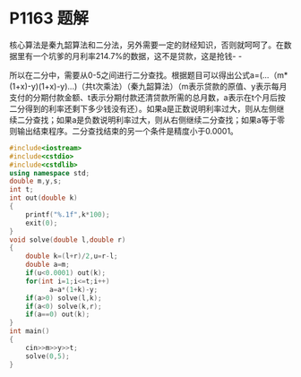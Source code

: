 # P1163 题解

核心算法是秦九韶算法和二分法，另外需要一定的财经知识，否则就呵呵了。在数据里有一个坑爹的月利率214.7%的数据，这不是贷款，这是抢钱- -

所以在二分中，需要从0-5之间进行二分查找。根据题目可以得出公式a=(...（m\*(1+x)-y)(1+x)-y)...)（共t次乘法）（秦九韶算法）（m表示贷款的原值、y表示每月支付的分期付款金额、t表示分期付款还清贷款所需的总月数，a表示在t个月后按二分得到的利率还剩下多少钱没有还）。如果a是正数说明利率过大，则从左侧继续二分查找；如果a是负数说明利率过大，则从右侧继续二分查找；如果a等于零则输出结束程序。二分查找结束的另一个条件是精度小于0.0001。

```cpp
#include<iostream>
#include<cstdio>
#include<cstdlib>
using namespace std;
double m,y,s;
int t;
int out(double k)
{
    printf("%.1f",k*100);
    exit(0);
}
void solve(double l,double r)
{
    double k=(l+r)/2,u=r-l;
    double a=m;
    if(u<0.0001) out(k);
    for(int i=1;i<=t;i++)
          a=a*(1+k)-y;
    if(a>0) solve(l,k);
    if(a<0) solve(k,r);
    if(a==0) out(k);
}
int main()
{
    cin>>m>>y>>t;
    solve(0,5);
}
```
